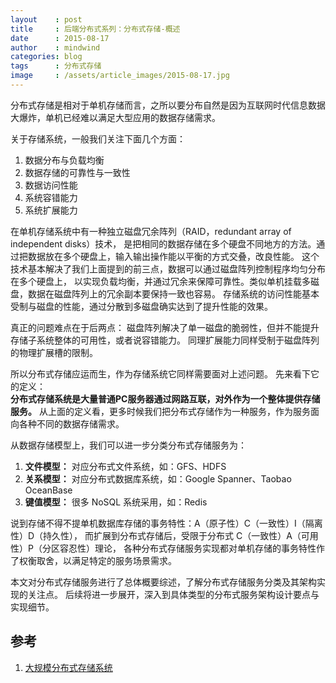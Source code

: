 ```yaml
---
layout    : post
title     : 后端分布式系列：分布式存储-概述
date      : 2015-08-17
author    : mindwind
categories: blog
tags      : 分布式存储
image     : /assets/article_images/2015-08-17.jpg
---
```



分布式存储是相对于单机存储而言，之所以要分布自然是因为互联网时代信息数据大爆炸，单机已经难以满足大型应用的数据存储需求。


关于存储系统，一般我们关注下面几个方面：  
 1. 数据分布与负载均衡  
 2. 数据存储的可靠性与一致性  
 3. 数据访问性能  
 4. 系统容错能力  
 5. 系统扩展能力  

在单机存储系统中有一种独立磁盘冗余阵列（RAID，redundant array of independent disks）技术，
是把相同的数据存储在多个硬盘不同地方的方法。通过把数据放在多个硬盘上，输入输出操作能以平衡的方式交叠，改良性能。
这个技术基本解决了我们上面提到的前三点，数据可以通过磁盘阵列控制程序均匀分布在多个硬盘上，
以实现负载均衡，并通过冗余来保障可靠性。类似单机挂载多磁盘，数据在磁盘阵列上的冗余副本要保持一致也容易。
存储系统的访问性能基本受制与磁盘的性能，通过分散到多磁盘确实达到了提升性能的效果。

真正的问题难点在于后两点：
磁盘阵列解决了单一磁盘的脆弱性，但并不能提升存储子系统整体的可用性，或者说容错能力。
同理扩展能力同样受制于磁盘阵列的物理扩展槽的限制。

所以分布式存储应运而生，作为存储系统它同样需要面对上述问题。
先来看下它的定义：  
__分布式存储系统是大量普通PC服务器通过网路互联，对外作为一个整体提供存储服务。__
从上面的定义看，更多时候我们把分布式存储作为一种服务，作为服务面向各种不同的数据存储需求。

从数据存储模型上，我们可以进一步分类分布式存储服务为：  
 1. __文件模型：__ 对应分布式文件系统，如：GFS、HDFS  
 2. __关系模型：__ 对应分布式数据库系统，如：Google Spanner、Taobao OceanBase  
 3. __键值模型：__ 很多 NoSQL 系统采用，如：Redis

说到存储不得不提单机数据库存储的事务特性：A（原子性）C（一致性）I（隔离性）D（持久性），
而扩展到分布式存储后，受限于分布式 C（一致性）A（可用性）P（分区容忍性）理论，
各种分布式存储服务实现都对单机存储的事务特性作了权衡取舍，以满足特定的服务场景需求。


本文对分布式存储服务进行了总体概要综述，了解分布式存储服务分类及其架构实现的关注点。
后续将进一步展开，深入到具体类型的分布式服务架构设计要点与实现细节。


## 参考
 1. [大规模分布式存储系统](http://book.douban.com/subject/25723658/)
